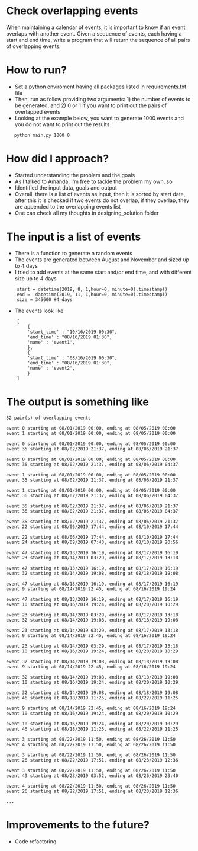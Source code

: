 # Check overlapping events
When maintaining a calendar of events, it is important to know if an event overlaps with another event. Given a sequence of events, each having a start and end time, write a program that will return the sequence of all pairs of overlapping events.


# How to run?

* Set a python enviroment having all packages listed in requirements.txt file 
* Then, run as follow providing two arguments: 1) the number of events to be generated, and 2) 0 or 1 if you want to print out the pairs of overlapped events
* Looking at the example below, you want to generate 1000 events and you do not want to print out the results

```shell
   python main.py 1000 0    
```

# How did I approach?

* Started understanding the problem and the goals
* As I talked to Amanda, I'm free to tackle the problem my own, so
* Identified the input data, goals and output
* Overall, there is a list of events as input, then it is sorted by start date, after this it is checked if two events do not overlap, if they overlap, they are appended to the overlapping events list
* One can check all my thoughts in designing_solution folder

# The input is a list of events

* There is a function to generate n random events 
* The events are generated between August and November and sized up to 4 days 
* I tried to add events at the same start and/or end time, and with different size up to 4 days

```shell
    start = datetime(2019, 8, 1,hour=0, minute=0).timestamp()
    end =  datetime(2019, 11, 1,hour=0, minute=0).timestamp()
    size = 345600 #4 days    
```
* The events look like 

```shell
    [
        {
        'start_time' : "10/16/2019 00:30",
        'end_time' : "08/16/2019 01:30",
        'name' : 'event1',
        },
        {
        'start_time' : "08/16/2019 00:30",
        'end_time' : "08/16/2019 01:30",
        'name' : 'event2',
        }
    ]
```
# The output is something like 

```shell
82 pair(s) of overlapping events

event 0 starting at 08/01/2019 00:00, ending at 08/05/2019 00:00
event 1 starting at 08/01/2019 00:00, ending at 08/05/2019 00:00

event 0 starting at 08/01/2019 00:00, ending at 08/05/2019 00:00
event 35 starting at 08/02/2019 21:37, ending at 08/06/2019 21:37

event 0 starting at 08/01/2019 00:00, ending at 08/05/2019 00:00
event 36 starting at 08/02/2019 21:37, ending at 08/06/2019 04:37

event 1 starting at 08/01/2019 00:00, ending at 08/05/2019 00:00
event 35 starting at 08/02/2019 21:37, ending at 08/06/2019 21:37

event 1 starting at 08/01/2019 00:00, ending at 08/05/2019 00:00
event 36 starting at 08/02/2019 21:37, ending at 08/06/2019 04:37

event 35 starting at 08/02/2019 21:37, ending at 08/06/2019 21:37
event 36 starting at 08/02/2019 21:37, ending at 08/06/2019 04:37

event 35 starting at 08/02/2019 21:37, ending at 08/06/2019 21:37
event 22 starting at 08/06/2019 17:44, ending at 08/10/2019 17:44

event 22 starting at 08/06/2019 17:44, ending at 08/10/2019 17:44
event 24 starting at 08/09/2019 07:43, ending at 08/10/2019 20:56

event 47 starting at 08/13/2019 16:19, ending at 08/17/2019 16:19
event 23 starting at 08/14/2019 03:29, ending at 08/17/2019 13:18

event 47 starting at 08/13/2019 16:19, ending at 08/17/2019 16:19
event 32 starting at 08/14/2019 19:08, ending at 08/18/2019 19:08

event 47 starting at 08/13/2019 16:19, ending at 08/17/2019 16:19
event 9 starting at 08/14/2019 22:45, ending at 08/16/2019 19:24

event 47 starting at 08/13/2019 16:19, ending at 08/17/2019 16:19
event 10 starting at 08/16/2019 19:24, ending at 08/20/2019 10:29

event 23 starting at 08/14/2019 03:29, ending at 08/17/2019 13:18
event 32 starting at 08/14/2019 19:08, ending at 08/18/2019 19:08

event 23 starting at 08/14/2019 03:29, ending at 08/17/2019 13:18
event 9 starting at 08/14/2019 22:45, ending at 08/16/2019 19:24

event 23 starting at 08/14/2019 03:29, ending at 08/17/2019 13:18
event 10 starting at 08/16/2019 19:24, ending at 08/20/2019 10:29

event 32 starting at 08/14/2019 19:08, ending at 08/18/2019 19:08
event 9 starting at 08/14/2019 22:45, ending at 08/16/2019 19:24

event 32 starting at 08/14/2019 19:08, ending at 08/18/2019 19:08
event 10 starting at 08/16/2019 19:24, ending at 08/20/2019 10:29

event 32 starting at 08/14/2019 19:08, ending at 08/18/2019 19:08
event 46 starting at 08/18/2019 11:25, ending at 08/22/2019 11:25

event 9 starting at 08/14/2019 22:45, ending at 08/16/2019 19:24
event 10 starting at 08/16/2019 19:24, ending at 08/20/2019 10:29

event 10 starting at 08/16/2019 19:24, ending at 08/20/2019 10:29
event 46 starting at 08/18/2019 11:25, ending at 08/22/2019 11:25

event 3 starting at 08/22/2019 11:50, ending at 08/26/2019 11:50
event 4 starting at 08/22/2019 11:50, ending at 08/26/2019 11:50

event 3 starting at 08/22/2019 11:50, ending at 08/26/2019 11:50
event 26 starting at 08/22/2019 17:51, ending at 08/23/2019 12:36

event 3 starting at 08/22/2019 11:50, ending at 08/26/2019 11:50
event 49 starting at 08/23/2019 03:52, ending at 08/26/2019 23:40

event 4 starting at 08/22/2019 11:50, ending at 08/26/2019 11:50
event 26 starting at 08/22/2019 17:51, ending at 08/23/2019 12:36

...

```

# Improvements to the future?

* Code refactoring

